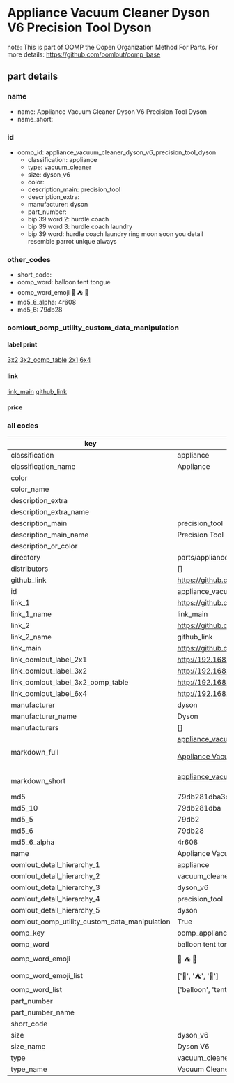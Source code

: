 # Appliance Vacuum Cleaner Dyson V6 Precision Tool Dyson  

note: This is part of OOMP the Oopen Organization Method For Parts. For more details: https://github.com/oomlout/oomp_base

##  part details





### name
* name: Appliance Vacuum Cleaner Dyson V6 Precision Tool Dyson
* name_short: 
### id
* oomp_id: appliance_vacuum_cleaner_dyson_v6_precision_tool_dyson
  * classification: appliance
  * type: vacuum_cleaner
  * size: dyson_v6
  * color: 
  * description_main: precision_tool
  * description_extra: 
  * manufacturer: dyson
  * part_number: 
  * bip 39 word 2: hurdle coach
  * bip 39 word 3: hurdle coach laundry
  * bip 39 word: hurdle coach laundry ring moon soon you detail resemble parrot unique always

### other_codes
* short_code: 
* oomp_word: balloon tent tongue
* oomp_word_emoji :balloon: :tent: :tongue:
* md5_6_alpha: 4r608
* md5_6: 79db28






### oomlout_oomp_utility_custom_data_manipulation
#### label print
[3x2](http://192.168.1.245:1112/?label=oomp%204r608)
[3x2_oomp_table](http://192.168.1.107:1112/?label=oomp%204r608)
[2x1](http://192.168.1.242:1112/?label=oomp%204r608)
[6x4](http://192.168.1.55:1112/?label=oomp%204r608)    

#### link

[link_main](https://github.com/oomlout/oomlout_oomp_current_version_messy/tree/main/parts/appliance_vacuum_cleaner_dyson_v6_precision_tool_dyson) [github_link](https://github.com/oomlout/oomlout_oomp_part_src/tree/main/parts/appliance_vacuum_cleaner_dyson_v6_precision_tool_dyson)                             

#### price







### all codes 
| key | value |  
| --- | --- |  
| classification | appliance |  
| classification_name | Appliance |  
| color |  |  
| color_name |  |  
| description_extra |  |  
| description_extra_name |  |  
| description_main | precision_tool |  
| description_main_name | Precision Tool |  
| description_or_color |   |  
| directory | parts/appliance_vacuum_cleaner_dyson_v6_precision_tool_dyson |  
| distributors | [] |  
| github_link | https://github.com/oomlout/oomlout_oomp_part_src/tree/main/parts/appliance_vacuum_cleaner_dyson_v6_precision_tool_dyson |  
| id | appliance_vacuum_cleaner_dyson_v6_precision_tool_dyson |  
| link_1 | https://github.com/oomlout/oomlout_oomp_current_version_messy/tree/main/parts/appliance_vacuum_cleaner_dyson_v6_precision_tool_dyson |  
| link_1_name | link_main |  
| link_2 | https://github.com/oomlout/oomlout_oomp_part_src/tree/main/parts/appliance_vacuum_cleaner_dyson_v6_precision_tool_dyson |  
| link_2_name | github_link |  
| link_main | https://github.com/oomlout/oomlout_oomp_current_version_messy/tree/main/parts/appliance_vacuum_cleaner_dyson_v6_precision_tool_dyson |  
| link_oomlout_label_2x1 | http://192.168.1.242:1112/?label=oomp%204r608 |  
| link_oomlout_label_3x2 | http://192.168.1.245:1112/?label=oomp%204r608 |  
| link_oomlout_label_3x2_oomp_table | http://192.168.1.107:1112/?label=oomp%204r608 |  
| link_oomlout_label_6x4 | http://192.168.1.55:1112/?label=oomp%204r608 |  
| manufacturer | dyson |  
| manufacturer_name | Dyson |  
| manufacturers | [] |  
| markdown_full | [appliance_vacuum_cleaner_dyson_v6_precision_tool_dyson](https://github.com/oomlout/oomlout_oomp_current_version_messy/tree/main/parts/appliance_vacuum_cleaner_dyson_v6_precision_tool_dyson)<br>[](https://github.com/oomlout/oomlout_oomp_current_version_messy/tree/main/parts/appliance_vacuum_cleaner_dyson_v6_precision_tool_dyson)<br>[Appliance Vacuum Cleaner Dyson V6 Precision Tool Dyson](https://github.com/oomlout/oomlout_oomp_current_version_messy/tree/main/parts/appliance_vacuum_cleaner_dyson_v6_precision_tool_dyson)<br><br> |  
| markdown_short | [appliance_vacuum_cleaner_dyson_v6_precision_tool_dyson](https://github.com/oomlout/oomlout_oomp_current_version_messy/tree/main/parts/appliance_vacuum_cleaner_dyson_v6_precision_tool_dyson)<br><br> |  
| md5 | 79db281dba3c5fe73d47cba0fb4b2b7c |  
| md5_10 | 79db281dba |  
| md5_5 | 79db2 |  
| md5_6 | 79db28 |  
| md5_6_alpha | 4r608 |  
| name | Appliance Vacuum Cleaner Dyson V6 Precision Tool Dyson |  
| oomlout_detail_hierarchy_1 | appliance |  
| oomlout_detail_hierarchy_2 | vacuum_cleaner |  
| oomlout_detail_hierarchy_3 | dyson_v6 |  
| oomlout_detail_hierarchy_4 | precision_tool |  
| oomlout_detail_hierarchy_5 | dyson |  
| oomlout_oomp_utility_custom_data_manipulation | True |  
| oomp_key | oomp_appliance_vacuum_cleaner_dyson_v6_precision_tool_dyson |  
| oomp_word | balloon tent tongue |  
| oomp_word_emoji | :balloon: :tent: :tongue: |  
| oomp_word_emoji_list | [':balloon:', ':tent:', ':tongue:'] |  
| oomp_word_list | ['balloon', 'tent', 'tongue'] |  
| part_number |  |  
| part_number_name |  |  
| short_code |  |  
| size | dyson_v6 |  
| size_name | Dyson V6 |  
| type | vacuum_cleaner |  
| type_name | Vacuum Cleaner |  
